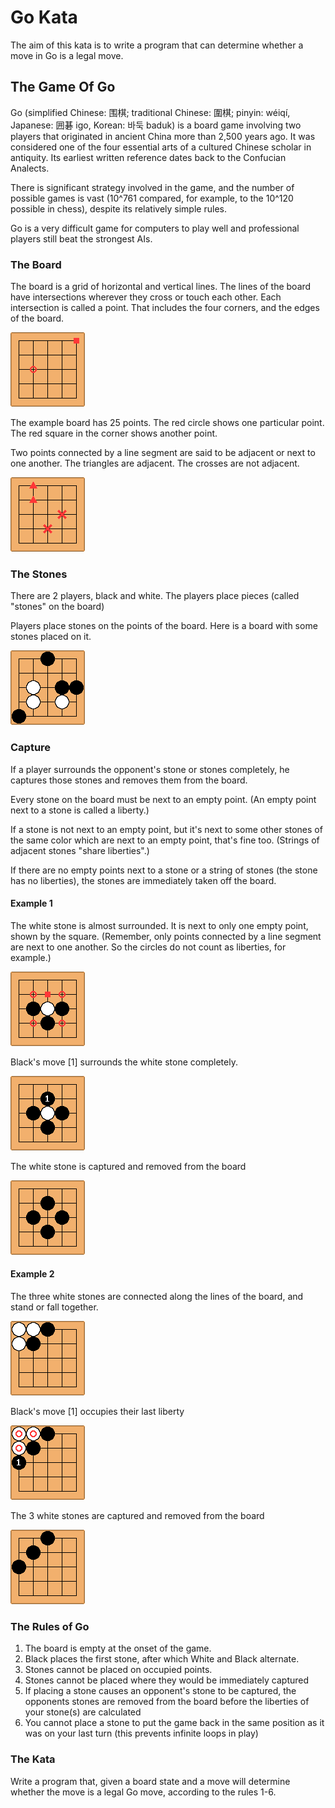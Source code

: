 # Go Kata

The aim of this kata is to write a program that can determine whether a move in Go is a legal move.  

## The Game Of Go

Go (simplified Chinese: 围棋; traditional Chinese: 圍棋; pinyin: wéiqí, Japanese: 囲碁 igo,  Korean: 바둑 baduk) is a board game involving two players that originated in ancient China more than 2,500 years ago. It was considered one of the four essential arts of a cultured Chinese scholar in antiquity. Its earliest written reference dates back to the Confucian Analects.

There is significant strategy involved in the game, and the number of possible games is vast (10^761 compared, for example, to the 10^120 possible in chess), despite its relatively simple rules.

Go is a very difficult game for computers to play well and professional players still beat the strongest AIs.


### The Board

The board is a grid of horizontal and vertical lines. The lines of the board have intersections wherever they cross or touch each other. Each intersection is called a point. That includes the four corners, and the edges of the board.

![A go Board](https://raw.githubusercontent.com/russellwstanley/gokatatest/master/images/empty_board.png)

The example board has 25 points. The red circle shows one particular point. The red square in the corner shows another point.

Two points connected by a line segment are said to be adjacent or next to one another. The triangles are adjacent. The crosses are not adjacent.

![A go Board](https://raw.githubusercontent.com/russellwstanley/gokatatest/master/images/adjecent_demo.png)

### The Stones

There are 2 players, black and white. The players place pieces (called "stones" on the board)

Players place stones on the points of the board. Here is a board with some stones placed on it.

![A go Board](https://raw.githubusercontent.com/russellwstanley/gokatatest/master/images/board_with_stones.png)


### Capture

If a player surrounds the opponent's stone or stones completely, he captures those stones and removes them from the board.

Every stone on the board must be next to an empty point. (An empty point next to a stone is called a liberty.)

If a stone is not next to an empty point, but it's next to some other stones of the same color which are next to an empty point, that's fine too. (Strings of adjacent stones "share liberties".)

If there are no empty points next to a stone or a string of stones (the stone has no liberties), the stones are immediately taken off the board.

#### Example 1

The white stone is almost surrounded. It is next to only one empty point, shown by the square. (Remember, only points connected by a line segment are next to one another. So the circles do not count as liberties, for example.)

![A go Board](https://raw.githubusercontent.com/russellwstanley/gokatatest/master/images/capture1.png)

Black's move [1] surrounds the white stone completely.

![A go Board](https://raw.githubusercontent.com/russellwstanley/gokatatest/master/images/capture2.png)

The white stone is captured and removed from the board

![A go Board](https://raw.githubusercontent.com/russellwstanley/gokatatest/master/images/capture3.png)

#### Example 2


The three white stones are connected along the lines of the board, and stand or fall together.

![A go Board](https://raw.githubusercontent.com/russellwstanley/gokatatest/master/images/capture4.png)

Black's move [1] occupies their last liberty

![A go Board](https://raw.githubusercontent.com/russellwstanley/gokatatest/master/images/capture5.png)

The 3 white stones are captured and removed from the board

![A go Board](https://raw.githubusercontent.com/russellwstanley/gokatatest/master/images/capture6.png)


### The Rules of Go

1. The board is empty at the onset of the game.
2. Black places the first stone, after which White and Black alternate.
3. Stones cannot be placed on occupied points.
4. Stones cannot be placed where they would be immediately captured
5. If placing a stone causes an opponent's stone to be captured, the opponents stones are removed from the board before the liberties of your stone(s) are calculated
6. You cannot place a stone to put the game back in the same position as it was on your last turn (this prevents infinite loops in play)

### The Kata

Write a program that, given a board state and a move will determine whether the move is a legal Go move, according to the rules 1-6.

